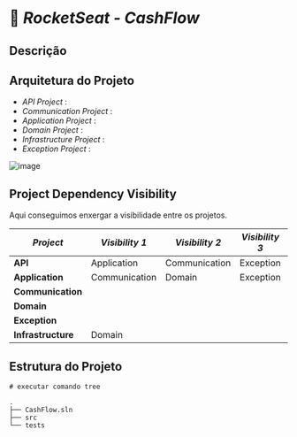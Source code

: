 # 🚀 _**RocketSeat - CashFlow**_



## Descrição



## Arquitetura do Projeto

* _API Project_ :
* _Communication Project_ :
* _Application Project_ :
* _Domain Project_ :
* _Infrastructure Project_ :
* _Exception Project_ :

![image](https://github.com/user-attachments/assets/a59ec1d5-45b3-4368-8856-67727e33c1d5)


## Project Dependency Visibility
Aqui conseguimos enxergar a visibilidade entre os projetos.

| _Project_              | _Visibility 1_  | _Visibility 2_ | _Visibility 3_ | _Visibility 4_ | _Visibility 5_ |
|------------------------|-----------------|----------------|----------------|----------------|----------------|
| **API**                | Application     | Communication  | Exception      | Infrastructure |                |
| **Application**        | Communication   | Domain         | Exception      |                |                |
| **Communication**      |                 |  |  |  |  |
| **Domain**             |                 |  |  |  |  |
| **Exception**          |                 |  |  |  |  |
| **Infrastructure**     | Domain          |  |  |  |  |

## Estrutura do Projeto
```shell
# executar comando tree

.
├── CashFlow.sln
├── src
└── tests

```

